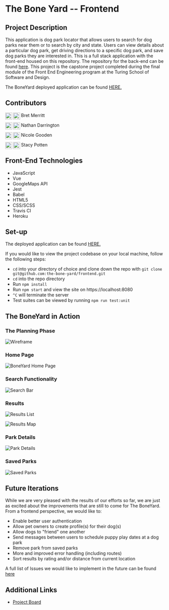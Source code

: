 # The Bone Yard -- Frontend


## Project Description 

This application is dog park locator that allows users to search for dog parks near them or to search by city and state. Users can view details about a particular dog park, get driving directions to a specific dog park, and save dog parks they are interested in. This is a full stack application with the front-end housed on this repository. The repository for the back-end can be found [here](https://github.com/the-bone-yard/backend-repo). This project is the capstone project completed during the final module of the Front End Engineering program at the Turing School of Software and Design. 

The BoneYard deployed application can be found [HERE.](https://the-bone-yard-fe.herokuapp.com/#/)

## Contributors

Bret Merritt
[<img align="left" alt="Bret's github" width="22px" src="https://raw.githubusercontent.com/iconic/open-iconic/master/svg/globe.svg" />][git-bret]
[<img align="left" alt="Bret's linkedin' | LinkedIn" width="22px" src="https://cdn.jsdelivr.net/npm/simple-icons@v3/icons/linkedin.svg" />][linkedin-bret]

Nathan Darrington
[<img align="left" alt="Nathan's github" width="22px" src="https://raw.githubusercontent.com/iconic/open-iconic/master/svg/globe.svg" />][git-nath]
[<img align="left" alt="Nathan's linkedin' | LinkedIn" width="22px" src="https://cdn.jsdelivr.net/npm/simple-icons@v3/icons/linkedin.svg" />][linkedin-nath]

Nicole Gooden
[<img align="left" alt="Nicole's github" width="22px" src="https://raw.githubusercontent.com/iconic/open-iconic/master/svg/globe.svg" />][git-nicole]
[<img align="left" alt="Nicole's linkedin' | LinkedIn" width="22px" src="https://cdn.jsdelivr.net/npm/simple-icons@v3/icons/linkedin.svg" />][linkedin-nicole]

Stacy Potten
[<img align="left" alt="Stacy's github" width="22px" src="https://raw.githubusercontent.com/iconic/open-iconic/master/svg/globe.svg" />][git-stac]
[<img align="left" alt="Stacy's linkedin' | LinkedIn" width="22px" src="https://cdn.jsdelivr.net/npm/simple-icons@v3/icons/linkedin.svg" />][linkedin-stac]


## Front-End Technologies

- JavaScript
- Vue
- GoogleMaps API
- Jest
- Babel
- HTML5
- CSS/SCSS
- Travis CI
- Heroku


## Set-up

The deployed application can be found [HERE.](https://the-bone-yard-fe.herokuapp.com/#/) 

If you would like to view the project codebase on your local machine, follow the following steps: 
  - `cd` into your directory of choice and clone down the repo with `git clone git@github.com:the-bone-yard/frontend.git`
  - `cd` into the repo directory 
  - Run `npm install`
  - Run `npm start` and view the site on https://localhost:8080
  - `^C` will terminate the server
  - Test suites can be viewed by running `npm run test:unit`
  
## The BoneYard in Action

### The Planning Phase
![Wireframe](images/wireframe.png)

### Home Page
![BoneYard Home Page](images/homepage.png)

### Search Functionality
![Search Bar](images/search.gif)

### Results 
![Results List](images/resultslist.png)

![Results Map](images/resultsmap.png)

### Park Details
![Park Details](images/parkdetails.png)

### Saved Parks
![Saved Parks](images/savedparks.png)
  
## Future Iterations
While we are very pleased with the results of our efforts so far, we are just as excited about the improvements that are still to come for The BoneYard. From a frontend perspective, we would like to: 

- Enable better user authentication 
- Allow pet owners to create profile(s) for their dog(s)
- Allow dogs to "friend" one another 
- Send messages between users to schedule puppy play dates at a dog park
- Remove park from saved parks
- More and improved error handling (including routes)
- Sort results by rating and/or distance from current location

A full list of Issues we would like to implement in the future can be found [here](https://github.com/the-bone-yard/frontend/issues)

## Additional Links
- [Project Board](https://github.com/orgs/the-bone-yard/projects/1)


[git-bret]: https://github.com/bretm9
[linkedin-bret]: https://www.linkedin.com/in/bret-merritt/


[git-nath]: https://github.com/npdarrington
[linkedin-nath]: https://www.linkedin.com/in/nathandarrington/

[git-nicole]: https://github.com/nicolegooden
[linkedin-nicole]: https://www.linkedin.com/in/nicolemgooden/

[git-stac]: https://github.com/stacyp2006
[linkedin-stac]: https://www.linkedin.com/in/stacy-potten/
